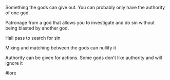 Something the gods can give out.  You can probably only have the authority of one god. 

Patronage from a god that allows you to investigate and do sin without being blasted by another god. 

Hall pass to search for sin

Mixing and matching between the gods can nullify it

Authority can be given for actions. 
Some gods don't like authority and will ignore it

#lore 